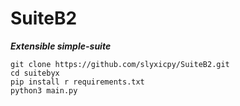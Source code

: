 # SuiteB2
***Extensible simple-suite***
```
git clone https://github.com/slyxicpy/SuiteB2.git
cd suitebyx
pip install r requirements.txt
python3 main.py
